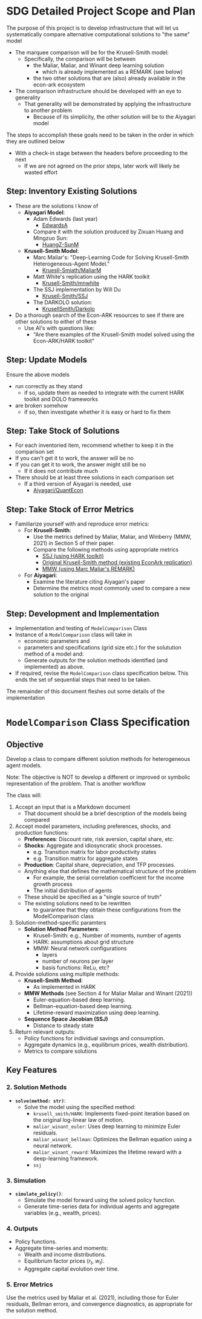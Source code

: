 # SDG Detailed Project Scope and Plan

The purpose of this project is to develop infrastructure that will let us systematically compare alternative computational solutions to "the same" model
- The marquee comparison will be for the Krusell-Smith model:
    - Specifically, the comparison will be between 
        - the Maliar, Maliar, and Winant deep learning solution
            - which is already implemented as a REMARK (see below)
        - the two other solutions that are (also) already available in the econ-ark ecosystem
- The comparison infrastructure should be developed with an eye to generality
    - That generality will be demonstrated by applying the infrastructure to another problem
        - Because of its simplicity, the other solution will be to the Aiyagari model

The steps to accomplish these goals need to be taken in the order in which they are outlined below
- With a check-in stage between the headers before proceeding to the next
    - If we are not agreed on the prior steps, later work will likely be wasted effort

## Step: Inventory Existing Solutions
- These are the solutions I know of 
  - **Aiyagari Model**:
    - Adam Edwards (last year)
        - [EdwardsA](https://github.com/Adam-Edwards-JHU/Aiyagari1994QJE)
    - Compare it with the solution produced by Zixuan Huang and Mingzuo Sun:
        - [HuangZ-SunM](https://econ-ark.org/materials/aiyagari)
  - **Krusell-Smith Model**:
    - Marc Maliar's: "Deep-Learning Code for Solving Krusell-Smith Heterogeneous-Agent Model."
        - [Kruesll-Smiath/MaliarM](https://econ-ark.org/materials/deep-learning-euler-method-krusell-smith/)
    - Matt White's replication using the HARK toolkit
        - [Krusell-Smith/mnwhite](https://github.com/econ-ark/KrusellSmith/)
    - The SSJ implementation by Will Du
        - [Krusell-Smith/SSJ](https://github.com/econ-ark/HARK/blob/master/examples/ConsNewKeynesianModel/KS-HARK-presentation.ipynb)
    - The DARKOLO solution:
        - [KrusellSmith/Darkolo](https://github.com/econ-ark/DARKolo/tree/master/chimeras/KrusellSmith)
- Do a thorough search of the Econ-ARK resources to see if there are other solutions to either of these
    - Use AI's with questions like:
        - "Are there examples of the Krusell-Smith model solved using the Econ-ARK/HARK toolkit"

## Step: Update Models

Ensure the above models
- run correctly as they stand
    - if so, update them as needed to integrate with the current HARK toolkit and DOLO frameworks
- are broken somehow
    - if so, then investigate whether it is easy or hard to fix them

## Step: Take Stock of Solutions
- For each inventoried item, recommend whether to keep it in the comparison set
- If you can't get it to work, the answer will be no
- If you can get it to work, the answer might still be no
    - If it does not contribute much
- There should be at least three solutions in each comparison set
    - If a third version of Aiyagari is needed, use 
        - [Aiyagari/QuantEcon](https://python.quantecon.org/aiyagari.html)

## Step: Take Stock of Error Metrics
- Familiarize yourself with and reproduce error metrics:
  - For **Krusell-Smith**:
    - Use the metrics defined by Maliar, Maliar, and Winberry (MMW, 2021) in Section 5 of their paper.
    - Compare the following methods using appropriate metrics
        - [SSJ (using HARK toolkit)]((https://github.com/econ-ark/HARK/blob/master/examples/ConsNewKeynesianModel/KS-HARK-presentation.ipynb)
)
        - [Original Krusell-Smith method (existing EconArk replication)](https://github.com/econ-ark/KrusellSmith/)
        - [MMW (using Marc Maliar's REMARK)]((https://econ-ark.org/materials/deep-learning-euler-method-krusell-smith/))
  - For **Aiyagari**:
      - Examine the literature citing Aiyagari's paper
      - Determine the metrics most commonly used to compare a new solution to the original

## Step: Development and Implementation
- Implementation and testing of `ModelComparison` Class
- Instance of a `ModelComparison` class will take in 
    - economic parameters and 
    - parameters and specifications (grid size etc.) for the solutution method of a model and:
    -  Generate outputs for the solution methods identified (and implemented) as above. 
- If required, revise the `ModelComparison` class specification below. 
This ends the set of sequential steps that need to be taken.

The remainder of this document fleshes out some details of the implementation

# `ModelComparison` Class Specification 

## Objective

Develop a class to compare different solution methods for heterogeneous agent models. 

Note: The objective is NOT to develop a different or improved or symbolic representation of the problem. That is another workflow

The class will:
1. Accept an input that is a Markdown document
   - That document should be a brief description of the models being compared
3. Accept model parameters, including preferences, shocks, and production functions:
   - **Preferences**: Discount rate, risk aversion, capital share, etc.
   - **Shocks**: Aggregate and idiosyncratic shock processes.
       - e.g. Transition matrix for labor productivity states
       - e.g. Transition matrix for aggregate states
   - **Production**: Capital share, depreciation, and TFP processes.
   - Anything else that defines the mathematical structure of the problem
       - For example, the serial correlation coefficient for the income growth process
       - The initial distribution of agents
   - These should be specified as a "single source of truth"
   - The existing solutions need to be rewritten
       - to guarantee that they obtain these configurations from the ModelComparison class
4. Solution-method-specific paramters
   - **Solution Method Parameters**: 
       - Krusell-Smith: e.g., Number of moments, number of agents
       - HARK: assumptions about grid structure
       - MMW: Neural network configurations
           - layers
           - number of neurons per layer
           - basis functions: ReLu, etc?
5. Provide solutions using multiple methods:
   - **Krusell-Smith Method**: 
       - As implemented in HARK
   - **MMW Methods** (see Section 4 for Maliar Maliar and Winant (2021))
     - Euler-equation-based deep learning.
     - Bellman-equation-based deep learning.
     - Lifetime-reward maximization using deep learning.
   - **Sequence Space Jacobian (SSJ)**
       - Distance to steady state
6. Return relevant outputs:
   - Policy functions for individual savings and consumption.
   - Aggregate dynamics (e.g., equilibrium prices, wealth distribution).
   - Metrics to compare solutions

## Key Features

### 2. Solution Methods
- **`solve(method: str)`**:
  - Solve the model using the specified method:
    - `krusell_smith/HARK`: Implements fixed-point iteration based on the original log-linear law of motion.
    - `maliar_winant_euler`: Uses deep learning to minimize Euler residuals.
    - `maliar_winant_bellman`: Optimizes the Bellman equation using a neural network.
    - `maliar_winant_reward`: Maximizes the lifetime reward with a deep-learning framework.
    - `ssj`
### 3. Simulation
- **`simulate_policy()`**:
  - Simulate the model forward using the solved policy function.
  - Generate time-series data for individual agents and aggregate variables (e.g., wealth, prices).
### 4. Outputs
- Policy functions. 
- Aggregate time-series and moments:
  - Wealth and income distributions.
  - Equilibrium factor prices ($r_t$, $w_t$).
  - Aggregate capital evolution over time.
### 5. Error Metrics

Use the metrics used by Maliar et al. (2021), including those for Euler residuals, Bellman errors, and convergence diagnostics, as appropriate for the solution method.
